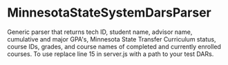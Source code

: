 # MinnesotaStateSystemDarsParser
Generic parser that returns tech ID, student name, advisor name, cumulative and major GPA's, Minnesota State Transfer Curriculum status, course IDs, grades, and course names of completed and currently enrolled courses.
To use replace line 15 in server.js with a path to your test DARs.

